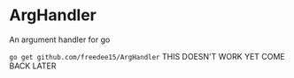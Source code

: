 # ArgHandler
An argument handler for go

`go get github.com/freedee15/ArgHandler`
THIS DOESN'T WORK YET
COME BACK LATER
